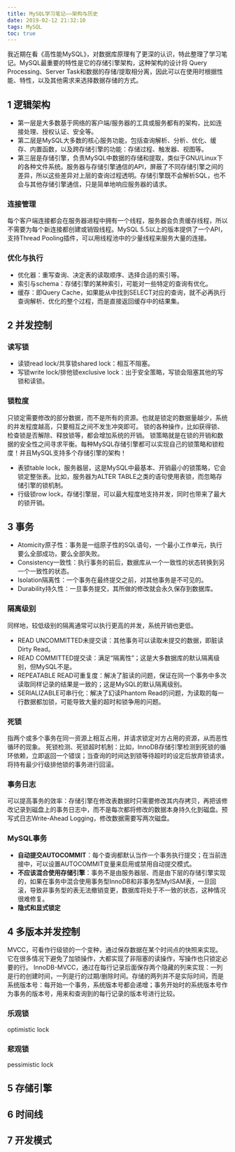 ```yaml
---
title: MySQL学习笔记——架构与历史
date: 2019-02-12 21:32:10
tags: MySQL
toc: true
---
```


我近期在看《高性能MySQL》，对数据库原理有了更深的认识，特此整理了学习笔记。MySQL最重要的特性是它的存储引擎架构，这种架构的设计将 Query Processing、Server Task和数据的存储/提取相分离，因此可以在使用时根据性能、特性，以及其他需求来选择数据存储的方式。

## 1 逻辑架构 ##
- 第一层是大多数基于网络的客户端/服务器的工具或服务都有的架构，比如连接处理、授权认证、安全等。
- 第二层是MySQL大多数的核心服务功能，包括查询解析、分析、优化、缓存、内置函数，以及跨存储引擎的功能：存储过程、触发器、视图等。
- 第三层是存储引擎，负责MySQL中数据的存储和提取，类似于GNU/Linux下的各种文件系统。服务器与存储引擎通信的API，屏蔽了不同存储引擎之间的差异，所以这些差异对上层的查询过程透明。存储引擎既不会解析SQL，也不会与其他存储引擎通信，只是简单地响应服务器的请求。

### 连接管理 ###
每个客户端连接都会在服务器进程中拥有一个线程，服务器会负责缓存线程，所以不需要为每个新连接都创建或销毁线程。MySQL 5.5以上的版本提供了一个API，支持Thread Pooling插件，可以用线程池中的少量线程来服务大量的连接。

### 优化与执行 ###
- 优化器：重写查询、决定表的读取顺序、选择合适的索引等。
- 索引与schema：存储引擎的某种索引，可能对一些特定的查询有优化。
- 缓存：即Query Cache，如果能从中找到SELECT对应的查询，就不必再执行查询解析、优化的整个过程，而是直接返回缓存中的结果集。

## 2 并发控制 ##
### 读写锁 ###
- 读锁read lock/共享锁shared lock：相互不阻塞。
- 写锁write lock/排他锁exclusive lock：出于安全策略，写锁会阻塞其他的写锁和读锁。

### 锁粒度 ###
只锁定需要修改的部分数据，而不是所有的资源。也就是锁定的数据量越少，系统的并发程度越高，只要相互之间不发生冲突即可。
锁的各种操作，比如获得锁、检查锁是否解除、释放锁等，都会增加系统的开销。
锁策略就是在锁的开销和数据的安全性之间寻求平衡。每种MySQL存储引擎都可以实现自己的锁策略和锁粒度！并且MySQL支持多个存储引擎的架构！
- 表锁table lock，服务器层，这是MySQL中最基本、开销最小的锁策略，它会锁定整张表。比如，服务器为ALTER TABLE之类的语句使用表锁，而忽略存储引擎的锁机制。
- 行级锁row lock，存储引擎层，可以最大程度地支持并发，同时也带来了最大的锁开销。

## 3 事务 ##
- Atomicity原子性：事务是一组原子性的SQL语句，一个最小工作单元，执行要么全部成功，要么全部失败。
- Consistency一致性：执行事务的前后，数据库从一个一致性的状态转换到另一个一致性的状态。
- Isolation隔离性：一个事务在最终提交之前，对其他事务是不可见的。
- Durability持久性：一旦事务提交，其所做的修改就会永久保存到数据库。

### 隔离级别 ###
同样地，较低级别的隔离通常可以执行更高的并发，系统开销也更低。
- READ UNCOMMITTED未提交读：其他事务可以读取未提交的数据，即脏读Dirty Read。
- READ COMMITTED提交读：满足“隔离性”；这是大多数据库的默认隔离级别，但MySQL不是。
- REPEATABLE READ可重复度：解决了脏读的问题，保证在同一个事务中多次读取同样记录的结果是一致的；这是MySQL的默认隔离级别。
- SERIALIZABLE可串行化：解决了幻读Phantom Read的问题，为读取的每一行数据都加锁，可能导致大量的超时和锁争用的问题。

### 死锁 ###
指两个或多个事务在同一资源上相互占用，并请求锁定对方占用的资源，从而恶性循环的现象。
死锁检测、死锁超时机制：比如，InnoDB存储引擎检测到死锁的循环依赖，立即返回一个错误；当查询的时间达到锁等待超时的设定后放弃锁请求，将持有最少行级排他锁的事务进行回滚。

### 事务日志 ###
可以提高事务的效率：存储引擎在修改表数据时只需要修改其内存拷贝，再把该修改记录到磁盘上的事务日志中，而不是每次都将修改的数据本身持久化到磁盘。预写式日志Write-Ahead Logging，修改数据需要写两次磁盘。

### MySQL事务 ###
- **自动提交AUTOCOMMIT**：每个查询都默认当作一个事务执行提交；在当前连接中，可以设置AUTOCOMMIT变量来启用或禁用自动提交模式。
- **不应该混合使用存储引擎**：事务不是由服务器层、而是由下层的存储引擎实现的，如果在事务中混合使用事务型InnoDB和非事务型MyISAM表，一旦回滚，导致非事务型的表无法撤销变更，数据库将处于不一致的状态，这种情况很难修复。
- **隐式和显式锁定**

## 4 多版本并发控制 ##
MVCC，可看作行级锁的一个变种，通过保存数据在某个时间点的快照来实现。它在很多情况下避免了加锁操作，大都实现了非阻塞的读操作，写操作也只锁定必要的行。
InnoDB-MVCC，通过在每行记录后面保存两个隐藏的列来实现：一列是行的创建时间，一列是行的过期/删除时间。存储的两列并不是实际时间，而是系统版本号：每开始一个事务，系统版本号都会递增；事务开始时的系统版本号作为事务的版本号，用来和查询到的每行记录的版本号进行比较。

### 乐观锁 ###
optimistic lock

### 悲观锁 ###
pessimistic lock

## 5 存储引擎 ##

## 6 时间线 ##

## 7 开发模式 ##
